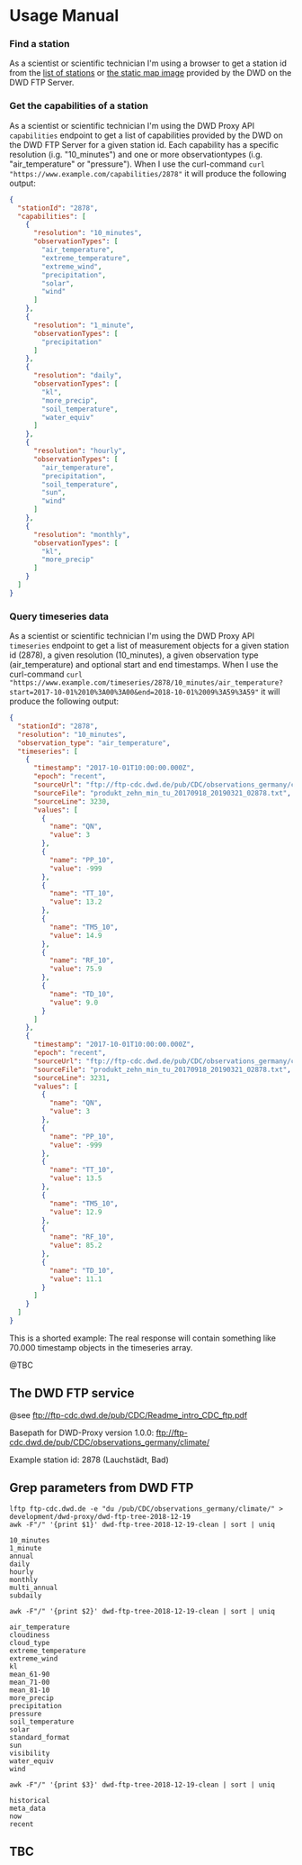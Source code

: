 # Usage Manual

### Find a station

As a scientist or scientific technician I'm using a browser to get a station id from the
[list of stations](ftp://ftp-cdc.dwd.de/pub/CDC/help/stations_list_soil.txt) or
[the static map image](ftp://ftp-cdc.dwd.de/pub/CDC/help/stations_map_soil.png) provided by the DWD on the DWD FTP
Server.

### Get the capabilities of a station

As a scientist or scientific technician I'm using the DWD Proxy API `capabilities` endpoint to get a list of
capabilities provided by the DWD on the DWD FTP Server for a given station id. Each capability has a specific resolution
(i.g. "10_minutes") and one or more observationtypes (i.g. "air_temperature" or "pressure"). When I use the curl-command
`curl "https://www.example.com/capabilities/2878"` it will produce the following output:

```json
{
  "stationId": "2878",
  "capabilities": [
    {
      "resolution": "10_minutes",
      "observationTypes": [
        "air_temperature",
        "extreme_temperature",
        "extreme_wind",
        "precipitation",
        "solar",
        "wind"
      ]
    },
    {
      "resolution": "1_minute",
      "observationTypes": [
        "precipitation"
      ]
    },
    {
      "resolution": "daily",
      "observationTypes": [
        "kl",
        "more_precip",
        "soil_temperature",
        "water_equiv"
      ]
    },
    {
      "resolution": "hourly",
      "observationTypes": [
        "air_temperature",
        "precipitation",
        "soil_temperature",
        "sun",
        "wind"
      ]
    },
    {
      "resolution": "monthly",
      "observationTypes": [
        "kl",
        "more_precip"
      ]
    }
  ]
}
```

### Query timeseries data

As a scientist or scientific technician I'm using the DWD Proxy API `timeseries` endpoint to get a list of measurement
objects for a given station id (2878), a given resolution (10_minutes), a given observation type (air_temperature) and optional start
and end timestamps. When I use the curl-command `curl
"https://www.example.com/timeseries/2878/10_minutes/air_temperature?start=2017-10-01%2010%3A00%3A00&end=2018-10-01%2009%3A59%3A59"`
it will produce the following output:

```json
{
  "stationId": "2878",
  "resolution": "10_minutes",
  "observation_type": "air_temperature",
  "timeseries": [
    {
      "timestamp": "2017-10-01T10:00:00.000Z",
      "epoch": "recent",
      "sourceUrl": "ftp://ftp-cdc.dwd.de/pub/CDC/observations_germany/climate/10_minutes/air_temperature/recent/10minutenwerte_TU_02878_akt.zip",
      "sourceFile": "produkt_zehn_min_tu_20170918_20190321_02878.txt",
      "sourceLine": 3230,
      "values": [
        {
          "name": "QN",
          "value": 3
        },
        {
          "name": "PP_10",
          "value": -999
        },
        {
          "name": "TT_10",
          "value": 13.2
        },
        {
          "name": "TM5_10",
          "value": 14.9
        },
        {
          "name": "RF_10",
          "value": 75.9
        },
        {
          "name": "TD_10",
          "value": 9.0
        }
      ]
    },
    {
      "timestamp": "2017-10-01T10:00:00.000Z",
      "epoch": "recent",
      "sourceUrl": "ftp://ftp-cdc.dwd.de/pub/CDC/observations_germany/climate/10_minutes/air_temperature/recent/10minutenwerte_TU_02878_akt.zip",
      "sourceFile": "produkt_zehn_min_tu_20170918_20190321_02878.txt",
      "sourceLine": 3231,
      "values": [
        {
          "name": "QN",
          "value": 3
        },
        {
          "name": "PP_10",
          "value": -999
        },
        {
          "name": "TT_10",
          "value": 13.5
        },
        {
          "name": "TM5_10",
          "value": 12.9
        },
        {
          "name": "RF_10",
          "value": 85.2
        },
        {
          "name": "TD_10",
          "value": 11.1
        }
      ]
    }
  ]
}
```
This is a shorted example: The real response will contain something like 70.000 timestamp objects in the timeseries
array.

@TBC

## The DWD FTP service

@see ftp://ftp-cdc.dwd.de/pub/CDC/Readme_intro_CDC_ftp.pdf

Basepath for DWD-Proxy version 1.0.0: ftp://ftp-cdc.dwd.de/pub/CDC/observations_germany/climate/

Example station id: 2878 (Lauchstädt, Bad)

## Grep parameters from DWD FTP

    lftp ftp-cdc.dwd.de -e "du /pub/CDC/observations_germany/climate/" > development/dwd-proxy/dwd-ftp-tree-2018-12-19
    awk -F"/" '{print $1}' dwd-ftp-tree-2018-12-19-clean | sort | uniq
    
    10_minutes
    1_minute
    annual
    daily
    hourly
    monthly
    multi_annual
    subdaily
    
    awk -F"/" '{print $2}' dwd-ftp-tree-2018-12-19-clean | sort | uniq 
    
    air_temperature
    cloudiness
    cloud_type
    extreme_temperature
    extreme_wind
    kl
    mean_61-90
    mean_71-00
    mean_81-10
    more_precip
    precipitation
    pressure
    soil_temperature
    solar
    standard_format
    sun
    visibility
    water_equiv
    wind     
    
    awk -F"/" '{print $3}' dwd-ftp-tree-2018-12-19-clean | sort | uniq 

    historical
    meta_data
    now
    recent
    
## TBC